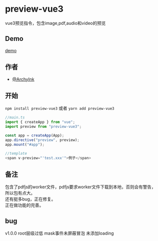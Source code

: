 
# preview-vue3

vue3预览指令，包含image,pdf,audio和video的预览

## Demo
[demo](http://demo.archy.ink/preview-vue3/)

## 作者

- [@ArchyInk](https://gitee.com/archyInk)

## 开始

`npm install preview-vue3` 或者 `yarn add preview-vue3`

```javascript
//main.ts
import { createApp } from "vue";
import preview from "preview-vue3";

const app = createApp(App);
app.directive("preview", preview);
app.mount("#app");

//template
<span v-preview="'test.xxx'">例子</span>
```

## 备注
包含了pdfjs的worker文件，pdfjs要求worker文件下载到本地，否则会有警告，所以包有点大。  
还有挺多bug，正在修复。  
正在做功能的完善。

## bug
v1.0.0
root层级过低
mask事件未屏蔽冒泡
未添加loading
